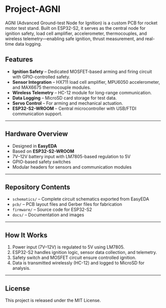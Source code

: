 # Project-AGNI
AGNI (Advanced Ground-test Node for Ignition) is a custom PCB for rocket motor test stand. Built on ESP32-S2, it serves as the central node for ignition safety, load cell amplifier, accelerometer, thermocouples, and wireless telemetry—enabling safe ignition, thrust measurement, and real-time data logging.

## Features
- **Ignition Safety** – Dedicated MOSFET-based arming and firing circuit with GPIO-controlled safety.
- **Sensor Integration** – HX711 load cell amplifier, MPU6050 accelerometer, and MAX6675 thermocouple modules.
- **Wireless Telemetry** – HC-12 module for long-range communication.
- **Data Logging** – MicroSD card storage for test data.
- **Servo Control** – For arming and mechanical actuation.
- **ESP32-S2-WROOM** – Central microcontroller with USB/FTDI communication support.

---

## Hardware Overview
- Designed in **EasyEDA**
- Based on **ESP32-S2-WROOM**
- 7V–12V battery input with LM7805-based regulation to 5V
- GPIO-based safety switches
- Modular headers for sensors and communication modules

---

## Repository Contents
- `schematics/` – Complete circuit schematics exported from EasyEDA
- `pcb/` – PCB layout files and Gerber files for fabrication
- `firmware/` – Source code for ESP32-S2
- `docs/` – Documentation and images

---

## How It Works
1. Power input (7V–12V) is regulated to 5V using LM7805.  
2. ESP32-S2 handles ignition logic, sensor data collection, and telemetry.  
3. Safety switch and MOSFET circuit ensure controlled ignition.  
4. Data is transmitted wirelessly (HC-12) and logged to MicroSD for analysis.  

---

## License
This project is released under the MIT License.
